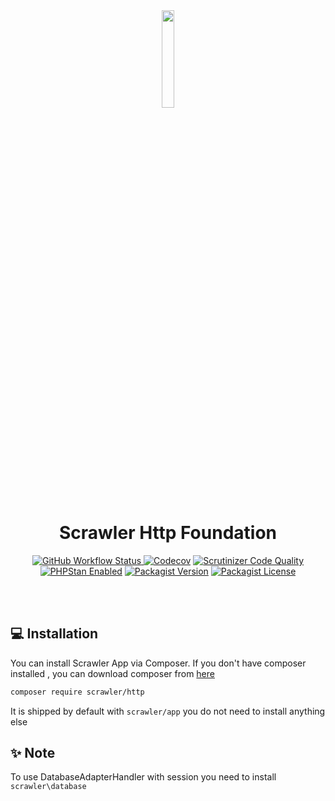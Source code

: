 <div align="center">
<img src="https://user-images.githubusercontent.com/7591484/170873489-6aa40fe3-9d5c-476b-9434-f12f0a896c85.png" width="20%">

<h1> Scrawler Http Foundation </h1>

<a href="https://github.com/scrawler-labs/app/actions/workflows/main.yml"><img alt="GitHub Workflow Status" src="https://img.shields.io/github/actions/workflow/status/scrawler-labs/app/main.yml?style=flat-square">
</a>
[![Codecov](https://img.shields.io/codecov/c/gh/scrawler-labs/http?style=flat-square)](https://app.codecov.io/gh/scrawler-labs/http)
[![Scrutinizer Code Quality](https://scrutinizer-ci.com/g/scrawler-labs/http/badges/quality-score.png?b=main)](https://scrutinizer-ci.com/g/scrawler-labs/http/?branch=main)
<a href="https://github.com/scrawler-labs/http/actions/workflows/main.yml"><img src="https://img.shields.io/badge/PHPStan-enabled-brightgreen.svg?style=flat" alt="PHPStan Enabled"></a>
[![Packagist Version](https://img.shields.io/packagist/v/scrawler/http?style=flat-square)](https://packagist.org/packages/scrawler/http)
[![Packagist License](https://img.shields.io/packagist/l/scrawler/http?style=flat-square)](https://packagist.org/packages/scrawler/http)

<br><br>
</div>

## 💻 Installation
You can install Scrawler App via Composer. If you don't have composer installed , you can download composer from [here](https://getcomposer.org/download/)

```sh
composer require scrawler/http
```

It is shipped by default with ```scrawler/app``` you do not need to install anything else


## ✨ Note
To use DatabaseAdapterHandler with session you need to install ```scrawler\database```
